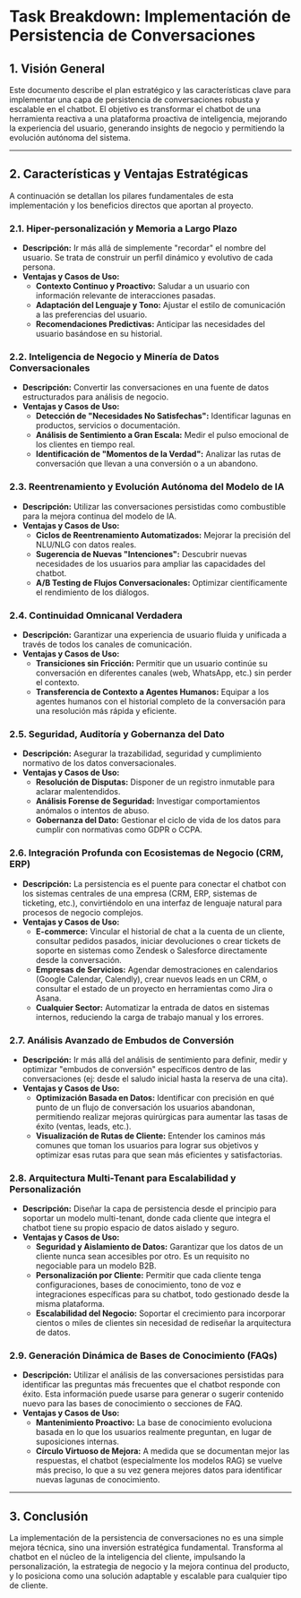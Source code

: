 # Task Breakdown: Implementación de Persistencia de Conversaciones

## 1. Visión General

Este documento describe el plan estratégico y las características clave para implementar una capa de persistencia de conversaciones robusta y escalable en el chatbot. El objetivo es transformar el chatbot de una herramienta reactiva a una plataforma proactiva de inteligencia, mejorando la experiencia del usuario, generando insights de negocio y permitiendo la evolución autónoma del sistema.

---

## 2. Características y Ventajas Estratégicas

A continuación se detallan los pilares fundamentales de esta implementación y los beneficios directos que aportan al proyecto.

### 2.1. Hiper-personalización y Memoria a Largo Plazo

*   **Descripción:** Ir más allá de simplemente "recordar" el nombre del usuario. Se trata de construir un perfil dinámico y evolutivo de cada persona.
*   **Ventajas y Casos de Uso:**
    *   **Contexto Continuo y Proactivo:** Saludar a un usuario con información relevante de interacciones pasadas.
    *   **Adaptación del Lenguaje y Tono:** Ajustar el estilo de comunicación a las preferencias del usuario.
    *   **Recomendaciones Predictivas:** Anticipar las necesidades del usuario basándose en su historial.

### 2.2. Inteligencia de Negocio y Minería de Datos Conversacionales

*   **Descripción:** Convertir las conversaciones en una fuente de datos estructurados para análisis de negocio.
*   **Ventajas y Casos de Uso:**
    *   **Detección de "Necesidades No Satisfechas":** Identificar lagunas en productos, servicios o documentación.
    *   **Análisis de Sentimiento a Gran Escala:** Medir el pulso emocional de los clientes en tiempo real.
    *   **Identificación de "Momentos de la Verdad":** Analizar las rutas de conversación que llevan a una conversión o a un abandono.

### 2.3. Reentrenamiento y Evolución Autónoma del Modelo de IA

*   **Descripción:** Utilizar las conversaciones persistidas como combustible para la mejora continua del modelo de IA.
*   **Ventajas y Casos de Uso:**
    *   **Ciclos de Reentrenamiento Automatizados:** Mejorar la precisión del NLU/NLG con datos reales.
    *   **Sugerencia de Nuevas "Intenciones":** Descubrir nuevas necesidades de los usuarios para ampliar las capacidades del chatbot.
    *   **A/B Testing de Flujos Conversacionales:** Optimizar científicamente el rendimiento de los diálogos.

### 2.4. Continuidad Omnicanal Verdadera

*   **Descripción:** Garantizar una experiencia de usuario fluida y unificada a través de todos los canales de comunicación.
*   **Ventajas y Casos de Uso:**
    *   **Transiciones sin Fricción:** Permitir que un usuario continúe su conversación en diferentes canales (web, WhatsApp, etc.) sin perder el contexto.
    *   **Transferencia de Contexto a Agentes Humanos:** Equipar a los agentes humanos con el historial completo de la conversación para una resolución más rápida y eficiente.

### 2.5. Seguridad, Auditoría y Gobernanza del Dato

*   **Descripción:** Asegurar la trazabilidad, seguridad y cumplimiento normativo de los datos conversacionales.
*   **Ventajas y Casos de Uso:**
    *   **Resolución de Disputas:** Disponer de un registro inmutable para aclarar malentendidos.
    *   **Análisis Forense de Seguridad:** Investigar comportamientos anómalos o intentos de abuso.
    *   **Gobernanza del Dato:** Gestionar el ciclo de vida de los datos para cumplir con normativas como GDPR o CCPA.

### 2.6. Integración Profunda con Ecosistemas de Negocio (CRM, ERP)

*   **Descripción:** La persistencia es el puente para conectar el chatbot con los sistemas centrales de una empresa (CRM, ERP, sistemas de ticketing, etc.), convirtiéndolo en una interfaz de lenguaje natural para procesos de negocio complejos.
*   **Ventajas y Casos de Uso:**
    *   **E-commerce:** Vincular el historial de chat a la cuenta de un cliente, consultar pedidos pasados, iniciar devoluciones o crear tickets de soporte en sistemas como Zendesk o Salesforce directamente desde la conversación.
    *   **Empresas de Servicios:** Agendar demostraciones en calendarios (Google Calendar, Calendly), crear nuevos leads en un CRM, o consultar el estado de un proyecto en herramientas como Jira o Asana.
    *   **Cualquier Sector:** Automatizar la entrada de datos en sistemas internos, reduciendo la carga de trabajo manual y los errores.

### 2.7. Análisis Avanzado de Embudos de Conversión

*   **Descripción:** Ir más allá del análisis de sentimiento para definir, medir y optimizar "embudos de conversión" específicos dentro de las conversaciones (ej: desde el saludo inicial hasta la reserva de una cita).
*   **Ventajas y Casos de Uso:**
    *   **Optimización Basada en Datos:** Identificar con precisión en qué punto de un flujo de conversación los usuarios abandonan, permitiendo realizar mejoras quirúrgicas para aumentar las tasas de éxito (ventas, leads, etc.).
    *   **Visualización de Rutas de Cliente:** Entender los caminos más comunes que toman los usuarios para lograr sus objetivos y optimizar esas rutas para que sean más eficientes y satisfactorias.

### 2.8. Arquitectura Multi-Tenant para Escalabilidad y Personalización

*   **Descripción:** Diseñar la capa de persistencia desde el principio para soportar un modelo multi-tenant, donde cada cliente que integra el chatbot tiene su propio espacio de datos aislado y seguro.
*   **Ventajas y Casos de Uso:**
    *   **Seguridad y Aislamiento de Datos:** Garantizar que los datos de un cliente nunca sean accesibles por otro. Es un requisito no negociable para un modelo B2B.
    *   **Personalización por Cliente:** Permitir que cada cliente tenga configuraciones, bases de conocimiento, tono de voz e integraciones específicas para su chatbot, todo gestionado desde la misma plataforma.
    *   **Escalabilidad del Negocio:** Soportar el crecimiento para incorporar cientos o miles de clientes sin necesidad de rediseñar la arquitectura de datos.

### 2.9. Generación Dinámica de Bases de Conocimiento (FAQs)

*   **Descripción:** Utilizar el análisis de las conversaciones persistidas para identificar las preguntas más frecuentes que el chatbot responde con éxito. Esta información puede usarse para generar o sugerir contenido nuevo para las bases de conocimiento o secciones de FAQ.
*   **Ventajas y Casos de Uso:**
    *   **Mantenimiento Proactivo:** La base de conocimiento evoluciona basada en lo que los usuarios realmente preguntan, en lugar de suposiciones internas.
    *   **Círculo Virtuoso de Mejora:** A medida que se documentan mejor las respuestas, el chatbot (especialmente los modelos RAG) se vuelve más preciso, lo que a su vez genera mejores datos para identificar nuevas lagunas de conocimiento.

---

## 3. Conclusión

La implementación de la persistencia de conversaciones no es una simple mejora técnica, sino una inversión estratégica fundamental. Transforma al chatbot en el núcleo de la inteligencia del cliente, impulsando la personalización, la estrategia de negocio y la mejora continua del producto, y lo posiciona como una solución adaptable y escalable para cualquier tipo de cliente.